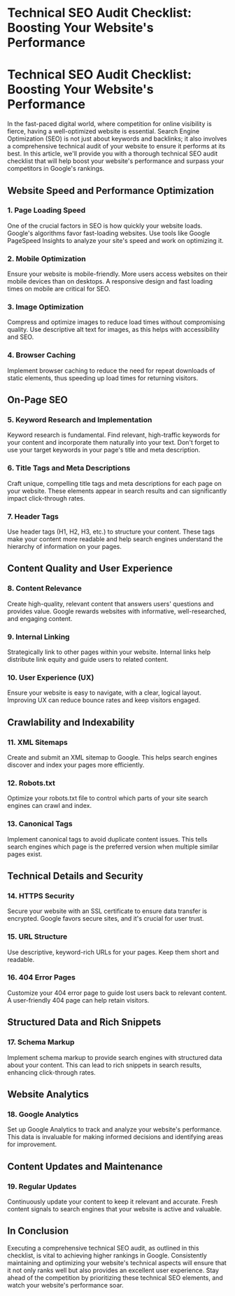 # Technical SEO Audit Checklist: Boosting Your Website's Performance

# Technical SEO Audit Checklist: Boosting Your Website's Performance

In the fast-paced digital world, where competition for online visibility is fierce, having a well-optimized website is essential. Search Engine Optimization (SEO) is not just about keywords and backlinks; it also involves a comprehensive technical audit of your website to ensure it performs at its best. In this article, we'll provide you with a thorough technical SEO audit checklist that will help boost your website's performance and surpass your competitors in Google's rankings.

## **Website Speed and Performance Optimization**

### 1. Page Loading Speed

One of the crucial factors in SEO is how quickly your website loads. Google's algorithms favor fast-loading websites. Use tools like Google PageSpeed Insights to analyze your site's speed and work on optimizing it.

### 2. Mobile Optimization

Ensure your website is mobile-friendly. More users access websites on their mobile devices than on desktops. A responsive design and fast loading times on mobile are critical for SEO.

### 3. Image Optimization

Compress and optimize images to reduce load times without compromising quality. Use descriptive alt text for images, as this helps with accessibility and SEO.

### 4. Browser Caching

Implement browser caching to reduce the need for repeat downloads of static elements, thus speeding up load times for returning visitors.

## **On-Page SEO**

### 5. Keyword Research and Implementation

Keyword research is fundamental. Find relevant, high-traffic keywords for your content and incorporate them naturally into your text. Don't forget to use your target keywords in your page's title and meta description.

### 6. Title Tags and Meta Descriptions

Craft unique, compelling title tags and meta descriptions for each page on your website. These elements appear in search results and can significantly impact click-through rates.

### 7. Header Tags

Use header tags (H1, H2, H3, etc.) to structure your content. These tags make your content more readable and help search engines understand the hierarchy of information on your pages.

## **Content Quality and User Experience**

### 8. Content Relevance

Create high-quality, relevant content that answers users' questions and provides value. Google rewards websites with informative, well-researched, and engaging content.

### 9. Internal Linking

Strategically link to other pages within your website. Internal links help distribute link equity and guide users to related content.

### 10. User Experience (UX)

Ensure your website is easy to navigate, with a clear, logical layout. Improving UX can reduce bounce rates and keep visitors engaged.

## **Crawlability and Indexability**

### 11. XML Sitemaps

Create and submit an XML sitemap to Google. This helps search engines discover and index your pages more efficiently.

### 12. Robots.txt

Optimize your robots.txt file to control which parts of your site search engines can crawl and index.

### 13. Canonical Tags

Implement canonical tags to avoid duplicate content issues. This tells search engines which page is the preferred version when multiple similar pages exist.

## **Technical Details and Security**

### 14. HTTPS Security

Secure your website with an SSL certificate to ensure data transfer is encrypted. Google favors secure sites, and it's crucial for user trust.

### 15. URL Structure

Use descriptive, keyword-rich URLs for your pages. Keep them short and readable.

### 16. 404 Error Pages

Customize your 404 error page to guide lost users back to relevant content. A user-friendly 404 page can help retain visitors.

## **Structured Data and Rich Snippets**

### 17. Schema Markup

Implement schema markup to provide search engines with structured data about your content. This can lead to rich snippets in search results, enhancing click-through rates.

## **Website Analytics**

### 18. Google Analytics

Set up Google Analytics to track and analyze your website's performance. This data is invaluable for making informed decisions and identifying areas for improvement.

## **Content Updates and Maintenance**

### 19. Regular Updates

Continuously update your content to keep it relevant and accurate. Fresh content signals to search engines that your website is active and valuable.

## **In Conclusion**

Executing a comprehensive technical SEO audit, as outlined in this checklist, is vital to achieving higher rankings in Google. Consistently maintaining and optimizing your website's technical aspects will ensure that it not only ranks well but also provides an excellent user experience. Stay ahead of the competition by prioritizing these technical SEO elements, and watch your website's performance soar.